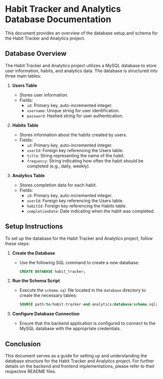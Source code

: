 # Habit Tracker and Analytics Database Documentation

This document provides an overview of the database setup and schema for the Habit Tracker and Analytics project.

## Database Overview

The Habit Tracker and Analytics project utilizes a MySQL database to store user information, habits, and analytics data. The database is structured into three main tables:

1. **Users Table**
   - Stores user information.
   - Fields:
     - `id`: Primary key, auto-incremented integer.
     - `username`: Unique string for user identification.
     - `password`: Hashed string for user authentication.

2. **Habits Table**
   - Stores information about the habits created by users.
   - Fields:
     - `id`: Primary key, auto-incremented integer.
     - `userId`: Foreign key referencing the Users table.
     - `title`: String representing the name of the habit.
     - `frequency`: String indicating how often the habit should be completed (e.g., daily, weekly).

3. **Analytics Table**
   - Stores completion data for each habit.
   - Fields:
     - `id`: Primary key, auto-incremented integer.
     - `userId`: Foreign key referencing the Users table.
     - `habitId`: Foreign key referencing the Habits table.
     - `completionDate`: Date indicating when the habit was completed.

## Setup Instructions

To set up the database for the Habit Tracker and Analytics project, follow these steps:

1. **Create the Database**
   - Use the following SQL command to create a new database:
     ```sql
     CREATE DATABASE habit_tracker;
     ```

2. **Run the Schema Script**
   - Execute the `schema.sql` file located in the `database` directory to create the necessary tables:
     ```sql
     SOURCE path/to/habit-tracker-and-analytics/database/schema.sql;
     ```

3. **Configure Database Connection**
   - Ensure that the backend application is configured to connect to the MySQL database with the appropriate credentials.

## Conclusion

This document serves as a guide for setting up and understanding the database structure for the Habit Tracker and Analytics project. For further details on the backend and frontend implementations, please refer to their respective README files.